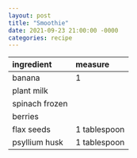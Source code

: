 ```yaml
---
layout: post
title: "Smoothie"
date: 2021-09-23 21:00:00 -0000
categories: recipe
---
```


| ingredient     | measure      |
|:---------------|:-------------|
| banana         | 1            |
| plant milk     |              |
| spinach frozen |              |
| berries        |              |
| flax seeds     | 1 tablespoon |
| psyllium husk  | 1 tablespoon |

